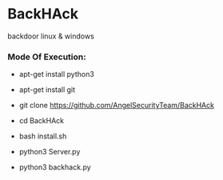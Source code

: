 # BackHAck
backdoor linux &amp; windows

<h3> Mode Of Execution: </h3>

* apt-get install python3

* apt-get install git 

* git clone https://github.com/AngelSecurityTeam/BackHAck

* cd BackHAck

* bash install.sh

* python3 Server.py

* python3 backhack.py
